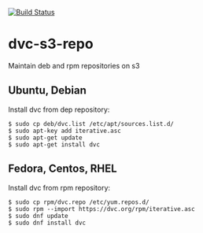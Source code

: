 [![Build Status](https://travis-ci.com/iterative/dvc-s3-repo.svg?branch=master)](https://travis-ci.com/iterative/dvc-s3-repo)
# dvc-s3-repo
Maintain deb and rpm repositories on s3

## Ubuntu, Debian
Install dvc from dep repository:
```
$ sudo cp deb/dvc.list /etc/apt/sources.list.d/
$ sudo apt-key add iterative.asc
$ sudo apt-get update
$ sudo apt-get install dvc
```

## Fedora, Centos, RHEL
Install dvc from rpm repository:
```
$ sudo cp rpm/dvc.repo /etc/yum.repos.d/
$ sudo rpm --import https://dvc.org/rpm/iterative.asc
$ sudo dnf update
$ sudo dnf install dvc
```
